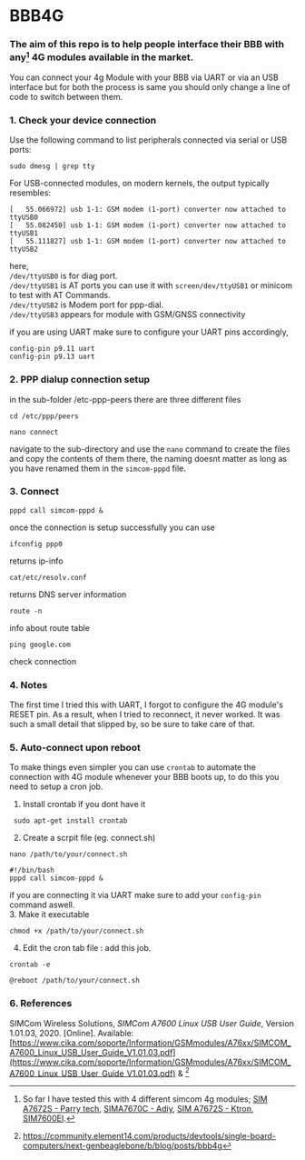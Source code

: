 # BBB4G

### The aim of this repo is to help people interface their BBB with any[^1] 4G modules available in the market. 
You can connect your 4g Module with your BBB via UART or via an USB interface but for both the process is same you should only change a line of code to switch between them.  
### 1. Check your device connection 
Use the following command to list peripherals connected via serial or USB ports:
```console
sudo dmesg | grep tty
```
For USB-connected modules, on modern kernels, the output typically resembles: 
```
[   55.066972] usb 1-1: GSM modem (1-port) converter now attached to ttyUSB0
[   55.082450] usb 1-1: GSM modem (1-port) converter now attached to ttyUSB1
[   55.111827] usb 1-1: GSM modem (1-port) converter now attached to ttyUSB2
```
here, <br> ```/dev/ttyUSB0``` is for diag port.
<br> ```/dev/ttyUSB1``` is AT ports you can use it with ```screen/dev/ttyUSB1``` or minicom to test with AT Commands.
<br> ```/dev/ttyUSB2``` is Modem port for ppp-dial.
<br> ```/dev/ttyUSB3``` appears for module with GSM/GNSS connectivity 

if you are using UART make sure to configure your UART pins accordingly, 
```
config-pin p9.11 uart
config-pin p9.13 uart 
```

### 2. PPP dialup connection setup 
in the sub-folder /etc-ppp-peers there are three different files
```console
cd /etc/ppp/peers
```
```console
nano connect
```
navigate to the sub-directory and use the ```nano``` command to create the files and copy the contents of them there, the naming doesnt matter as long as you have renamed them in the ```simcom-pppd``` file. 
### 3. Connect 
```console
pppd call simcom-pppd &
```
once the connection is setup successfully you can use 
```console
ifconfig ppp0  
```
returns ip-info
```console
cat/etc/resolv.conf 
```
returns DNS server information
```console
route -n 
```
info about route table
```console
ping google.com 
```
check connection 

### 4. Notes
The first time I tried this with UART, I forgot to configure the 4G module's RESET pin. As a result, when I tried to reconnect, it never worked. It was such a small detail that slipped by, so be sure to take care of that.

### 5. Auto-connect upon reboot 
To make things even simpler you can use ```crontab``` to automate the connection with 4G module whenever your BBB boots up, to do this you need to setup a cron job.
1. Install crontab if you dont have it <br>
 ```console
  sudo apt-get install crontab
 ```
2. Create a scrpit file (eg. connect.sh)
```console
nano /path/to/your/connect.sh
```
```console
#!/bin/bash
pppd call simcom-pppd &
```
if you are connecting it via UART make sure to add your ```config-pin``` command aswell.
<br>3. Make it executable
```console
chmod +x /path/to/your/connect.sh
```
4. Edit the cron tab file : add this job.
```console
crontab -e
```
```console
@reboot /path/to/your/connect.sh
```

### 6. References 
SIMCom Wireless Solutions, *SIMCom A7600 Linux USB User Guide*, Version 1.01.03, 2020. [Online]. Available: [https://www.cika.com/soporte/Information/GSMmodules/A76xx/SIMCOM_A7600_Linux_USB_User_Guide_V1.01.03.pdf](https://www.cika.com/soporte/Information/GSMmodules/A76xx/SIMCOM_A7600_Linux_USB_User_Guide_V1.01.03.pdf) & [^2]


[^1]: So far I have tested this with 4 different simcom 4g modules; [SIM A7672S - Parry tech](https://www.parrytech.net/pdfs/estore/4g-lte-cat-1-modem.pdf), [SIMA7670C - Adiy](https://adiy.in/shop/a7670c-4g-breakout-board/?srsltid=AfmBOoqGAMsl9KBrl2Gx2uHFHVRvCCSguIOWmV_AcQ0x4-Kk-XLMXUrF), [SIM A7672S - Ktron](https://www.ktron.in/product/sim-a7672s-4g-lte-2g-gnss-development-board/?utm_term&utm_campaign=smartShoppingAds4&utm_source=adwords&utm_medium=ppc&hsa_acc=6332829093&hsa_cam=18276269511&hsa_grp&hsa_ad&hsa_src=x&hsa_tgt&hsa_kw&hsa_mt&hsa_net=adwords&hsa_ver=3&gad_source=1&gclid=Cj0KCQiApNW6BhD5ARIsACmEbkVmTxbHn7FiiNSSl078muuBzfWbqwM-O2sGqrxkNcrQA1QrzrupDJkaAghKEALw_wcB&v=c86ee0d9d7ed), [SIM7600EI](https://www.rhydolabz.com/sim7600ei-4g-3g-2g-gsm-gprs-gps-uart-modem-rhydolabz?srsltid=AfmBOoordT3QPU8fbNfE2PBF830dnxGE7TgfpFVYpGTon-wg9q-JQuDa).
[^2]: https://community.element14.com/products/devtools/single-board-computers/next-genbeaglebone/b/blog/posts/bbb4g 
